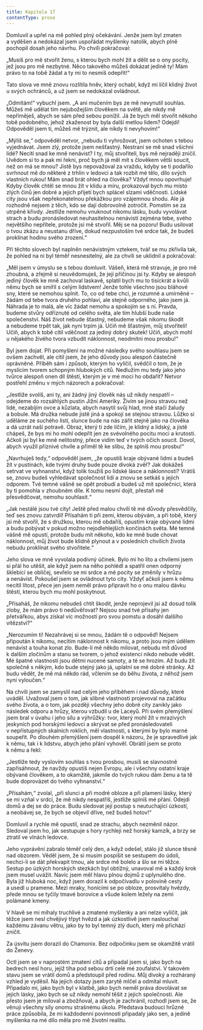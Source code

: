 ```yaml
---
title: Kapitola 17
contentType: prose
---
```


<section>

Domluvil a upřel na mě pohled plný očekávání. Jenže jsem byl zmaten a vyděšen a nedokázal jsem uspořádat myšlenky natolik, abych plně pochopil dosah jeho návrhu. Po chvíli pokračoval:

„Musíš pro mě stvořit ženu, s kterou bych mohl žít a dělit se o ony pocity, jež jsou pro mě nezbytné. Něco takového můžeš dokázat jedině ty! Mám právo to na tobě žádat a ty mi to nesmíš odepřít!“

Tato slova ve mně znovu rozlítila hněv, který ochabl, když mi líčil klidný život u svých ochránců, a už jsem se nedokázal ovládnout.

„Odmítám!“ vybuchl jsem. „A ani mučením bys ze mě nevynutil souhlas. Můžeš mě udělat tím nejubožejším člověkem na světě, ale nikdy mě nepřiměješ, abych se sám před sebou ponížil. Já že bych měl stvořit někoho tobě podobného, jehož zkaženost by byla další metlou lidem? Odejdi! Odpověděl jsem ti, můžeš mě trýznit, ale nikdy ti nevyhovím!“

„Mýlíš se,“ odpověděl netvor, „nebudu ti vyhrožovat, jsem ochoten s tebou vyjednávat. Jsem zlý, protože jsem nešťastný. Nestraní se mě snad všichni lidé? Necítí snad ke mně nenávist? I ty, můj stvořiteli, bys mě nejraději zničil. Uvědom si to a pak mi řekni, proč bych já měl mít s člověkem větší soucit, než on má se mnou? Jistě bys nepovažoval za vraždu, kdyby se ti podařilo svrhnout mě do některé z trhlin v ledovci a tak rozbít mé tělo, dílo svých vlastních rukou! Mám snad brát ohled na člověka? Vždyť mnou opovrhuje! Kdyby člověk chtěl se mnou žít v klidu a míru, prokazoval bych mu místo zlých činů jen dobré a jejich přijetí bych splácel slzami vděčnosti. Lidské city jsou však nepřekonatelnou překážkou pro vzájemnou shodu. Ale já rozhodně nejsem z těch, kdo se dají dobrovolně zotročit. Pomstím se za utrpěné křivdy. Jestliže nemohu vnuknout nikomu lásku, budu vyvolávat strach a budu pronásledovat neuhasitelnou nenávistí zejména tebe, svého největšího nepřítele, protože jsi mě stvořil. Měj se na pozoru! Budu usilovat o tvou zkázu a neustanu dříve, dokud nezpustoším tvé srdce tak, že budeš proklínat hodinu svého zrození.“

Při těchto slovech byl naplněn nenávistným vztekem, tvář se mu zkřivila tak, že pohled na ni byl téměř nesnesitelný, ale za chvíli se uklidnil a pokračoval:

„Měl jsem v úmyslu se s tebou domluvit. Vášeň, která mě stravuje, je pro mě zhoubná, a zřejmě si neuvědomuješ, že její příčinou jsi ty. Kdyby se alespoň jediný člověk ke mně zachoval laskavě, splatil bych mu to tisíckrát a kvůli němu bych se smířil s celým lidstvem! Jenže tohle všechno jsou bláhové sny, které se nemohou splnit. To, co od tebe chci, je rozumné a umírněné – žádám od tebe tvora druhého pohlaví, ale stejně odporného, jako jsem já. Náhrada je to malá, ale víc žádat nemohu a spokojím se s ní. Pravda, budeme stvůry odříznuté od celého světa, ale tím hlubší bude naše společenství. Náš život nebude šťastný, nebudeme však nikomu škodit a nebudeme trpět tak, jak nyní trpím já. Učiň mě šťastným, můj stvořiteli! Učiň, abych k tobě cítil vděčnost za jediný dobrý skutek! Učiň, abych mohl u nějakého živého tvora vzbudit náklonnost, neodmítni mou prosbu!“

Byl jsem dojat. Při pomyšlení na možné následky svého souhlasu jsem se ovšem zachvěl, ale cítil jsem, že jeho důvody jsou alespoň částečně oprávněné. Příběh sám i způsob, kterým ho vylíčil, svědčil o tom, že je myslícím tvorem schopným hlubokých citů. Nedlužím mu tedy jako jeho tvůrce alespoň onen díl štěstí, kterým je v mé moci ho obdařit? Netvor postřehl změnu v mých názorech a pokračoval:

„Jestliže svolíš, ani ty, ani žádný jiný člověk nás už nikdy nespatří – odejdeme do rozsáhlých pustin Jižní Ameriky. Živím se jinou stravou než lidé, nezabíjím ovce a kůzlata, abych nasytil svůj hlad, mně stačí žaludy a bobule. Má družka nebude jistě jiná a spokojí se stejnou stravou. Lůžko si uděláme ze suchého listí, slunce bude na nás zářit stejně jako na člověka a dá uzrát naší potravě. Obraz, který ti zde líčím, je klidný a lidský, a jistě chápeš, že bys mi ho mohl odepřít jen ze svévolného pocitu moci a krutosti. Ačkoli jsi byl ke mně nelítostný, přece vidím teď v tvých očích soucit. Dovol, abych využil příznivé chvíle a přiměl tě ke slibu, že splníš mou prosbu!“

„Navrhuješ tedy,“ odpověděl jsem, „že opustíš kraje obývané lidmi a budeš žít v pustinách, kde tvými druhy bude pouze divoká zvěř? Jak dokážeš setrvat ve vyhnanství, když tolik toužíš po lidské lásce a náklonnosti? Vrátíš se, znovu budeš vyhledávat společnost lidí a znovu se setkáš s jejich odporem. Tvé temné vášně se opět probudí a budeš už mít společnici, která by ti pomohla v zhoubném díle. K tomu nesmí dojít, přestaň mě přesvědčovat, nemohu souhlasit.“

„Jak nestálé jsou tvé city! Ještě před malou chvílí tě mé důvody přesvědčily, teď ses znovu zatvrdil! Přísahám ti při zemi, kterou obývám, a při tobě, který jsi mě stvořil, že s družkou, kterou mě obdaříš, opustím kraje obývané lidmi a budu pobývat v pokud možno nejodlehlejších končinách světa. Mé temné vášně mě opustí, protože budu mít někoho, kdo ke mně bude chovat náklonnost, můj život bude klidně plynout a v posledních chvílích života nebudu proklínat svého stvořitele.“

Jeho slova ve mně vyvolala podivný účinek. Bylo mi ho líto a chvílemi jsem si přál ho utěšit, ale když jsem na něho pohlédl a spatřil onen odporný šklebící se obličej, sevřelo se mi srdce a mé pocity se změnily v hrůzu a nenávist. Pokoušel jsem se ovládnout tyto city. Vždyť ačkoli jsem k němu necítil lítost, přece jen jsem neměl právo připravit ho o onu malou dávku štěstí, kterou bych mu mohl poskytnout.

„Přísaháš, že nikomu nebudeš chtít škodit, jenže neprojevil jsi až dosud tolik zloby, že mám právo ti nedůvěřovat? Nejsou snad tvé přísahy jen přetvářkou, abys získal víc možností pro svou pomstu a dosáhl dalšího vítězství?“

„Nerozumím ti! Nezahrávej si se mnou, žádám tě o odpověď! Nejsem připoután k nikomu, necítím náklonnost k nikomu, a proto jsou mým údělem nenávist a touha konat zlo. Bude-li mě někdo milovat, nebudu mít důvod k dalším zločinům a stanu se tvorem, o jehož existenci nikdo nebude vědět. Mé špatné vlastnosti jsou dětmi nucené samoty, a té se hrozím. Až budu žít společně s někým, kdo bude stejný jako já, uplatní se mé dobré stránky. Až budu vědět, že mě má někdo rád, včlením se do běhu života, z něhož jsem nyní vyloučen.“

Na chvíli jsem se zamyslil nad celým jeho příběhem i nad důvody, které uváděl. Uvažoval jsem o tom, jak slibné vlastnosti projevoval na začátku svého života, a o tom, jak později všechny jeho dobré city zanikly jako následek odporu a hrůzy, kterou vzbudil u de Laceyů. Při svém přemýšlení jsem bral v úvahu i jeho sílu a výhrůžky: tvor, který mohl žít v mrazivých jeskyních pod horskými ledovci a skrývat se před pronásledovateli v nepřístupných skalních roklích, měl vlastnosti, s kterými by bylo marné soupeřit. Po dlouhém přemýšlení jsem dospěl k názoru, že je spravedlivé jak k němu, tak i k lidstvu, abych jeho přání vyhověl. Obrátil jsem se proto k němu a řekl:

„Jestliže tedy vyslovím souhlas s tvou prosbou, musíš se slavnostně zapřisáhnout, že navždy opustíš nejen Evropu, ale i všechny ostatní kraje obývané člověkem, a to okamžitě, jakmile do tvých rukou dám ženu a ta tě bude doprovázet do tvého vyhnanství.“

„Přísahám,“ zvolal, „při slunci a při modré obloze a při plameni lásky, který se mi vzňal v srdci, že mě nikdy nespatříš, jestliže splníš mé přání. Odejdi domů a dej se do práce. Budu sledovat její postup s neutuchající úzkostí, a neobávej se, že bych se objevil dříve, než budeš hotov!“

Domluvil a rychle mě opustil, snad ze strachu, abych nezměnil názor. Sledoval jsem ho, jak sestupuje s hory rychleji než horský kamzík, a brzy se ztratil ve vlnách ledovce.

Jeho vyprávění zabralo téměř celý den, a když odešel, stálo již slunce těsně nad obzorem. Věděl jsem, že si musím pospíšit se sestupem do údolí, nechci-li se dát překvapit tmou, ale srdce mě bolelo a šlo se mi těžce. Sestup po úzkých horských stezkách byl obtížný, unavoval mě a každý krok jsem musel uvážit. Navíc jsem měl hlavu plnou dojmů z uplynulého dne. Byla již hluboká noc, když jsem dorazil k odpočívadlu v polovině cesty a usedl u pramene. Mezi mraky, honícími se po obloze, prosvítaly hvězdy, přede mnou se tyčily tmavé borovice a všude kolem ležely na zemi polámané kmeny.

V hlavě se mi míhaly truchlivé a zmatené myšlenky a ani nelze vylíčit, jak těžce jsem nesl chvějivý třpyt hvězd a jak úzkostlivě jsem naslouchal každému závanu větru, jako by to byl temný zlý duch, který mě přichází zničit.

Za úsvitu jsem dorazil do Chamonix. Bez odpočinku jsem se okamžitě vrátil do Ženevy.

Octl jsem se v naprostém zmatení citů a připadal jsem si, jako bych na bedrech nesl horu, jejíž tíha pod sebou drtí celé mé zoufalství. V takovém stavu jsem se vrátil domů a předstoupil před rodinu. Můj divoký a rozháraný vzhled je vyděsil. Na jejich dotazy jsem zarytě mlčel a odmítal mluvit. Připadalo mi, jako bych byl v klatbě, jako bych neměl práva dovolávat se jejich lásky, jako bych se už nikdy nemohl těšit z jejich společnosti. Ale přesto jsem je miloval a zbožňoval, a abych je zachránil, rozhodl jsem se, že věnuji všechny síly onomu strašnému úkolu. Představa budoucí hrůzné práce způsobila, že mi každodenní povinnosti připadaly jako sen, a jedině myšlenka na mé dílo měla pro mě životní realitu.

</section>
